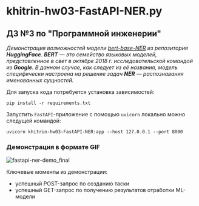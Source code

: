 # khitrin-hw03-FastAPI-NER.py

## ДЗ №3 по "Программной инженерии"
*Демонстрация возможностей модели [bert-base-NER](https://huggingface.co/dslim/bert-base-NER) из репозитория **HuggingFace**. **BERT** — это семейство языковых моделей, представленное в свет в октябре 2018 г. исследовательской командой из **Google**. В данном случае, как следует из её названия, модель специфически настроена на решение задач **NER** — распознавания именованных сущностей.*

Для запуска кода потребуется установка зависимостей:

```buildoutcfg
pip install -r requirements.txt
```

Запустить `FastAPI`-приложение с помощью `uvicorn` локально можно следущей командой:
```
uvicorn khitrin-hw03-FastAPI-NER:app --host 127.0.0.1 --port 8000
```

### Демонстрация в формате GIF
![fastapi-ner-demo_final](https://github.com/khit-mle/swe-hw03/assets/149804920/3fd10d36-8688-4e77-a7b8-0fea0eec2997)

Ключевые моменты из демонстрации:
* успешный POST-запрос по созданию таски
* успешный GET-запрос по получению результатов отработки ML-модели
